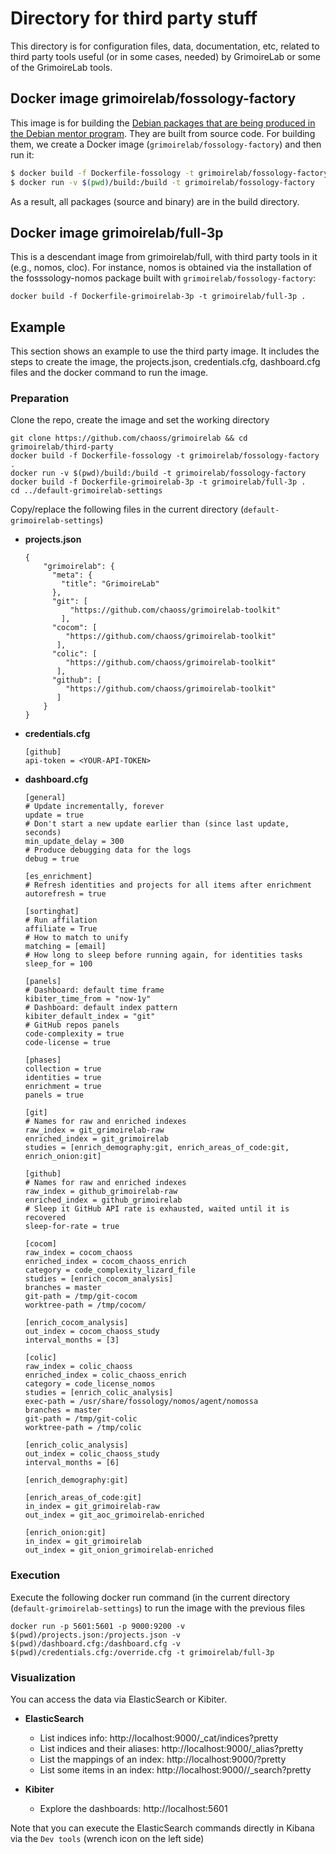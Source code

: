 # Directory for third party stuff

This directory is for configuration files, data, documentation, etc,
related to third party tools useful (or in some cases, needed)
by GrimoireLab or some of the GrimoireLab tools.

## Docker image grimoirelab/fossology-factory

This image is for building the
[Debian packages that are being produced in the Debian mentor program](https://mentors.debian.net/package/fossology).
They are built from source code.
For building them, we create a Docker image
(`grimoirelab/fossology-factory`) and then run it:

```bash
$ docker build -f Dockerfile-fossology -t grimoirelab/fossology-factory .
$ docker run -v $(pwd)/build:/build -t grimoirelab/fossology-factory
```

As a result, all packages (source and binary) are in the build directory.

## Docker image grimoirelab/full-3p

This is a descendant image from grimoirelab/full, with third party tools in it (e.g., nomos, cloc). For instance,
nomos is obtained via the installation of the fosssology-nomos package built with `grimoirelab/fossology-factory`:

```
docker build -f Dockerfile-grimoirelab-3p -t grimoirelab/full-3p .
```

## Example
This section shows an example to use the third party image. It includes the steps to create the image, the projects.json, credentials.cfg,
dashboard.cfg files and the docker command to run the image.

### Preparation
Clone the repo, create the image and set the working directory
```
git clone https://github.com/chaoss/grimoirelab && cd grimoirelab/third-party
docker build -f Dockerfile-fossology -t grimoirelab/fossology-factory .
docker run -v $(pwd)/build:/build -t grimoirelab/fossology-factory
docker build -f Dockerfile-grimoirelab-3p -t grimoirelab/full-3p .
cd ../default-grimoirelab-settings
```

Copy/replace the following files in the current directory (`default-grimoirelab-settings`)

- **projects.json**
    ```
    {
        "grimoirelab": {
          "meta": {
            "title": "GrimoireLab"
          },
          "git": [
              "https://github.com/chaoss/grimoirelab-toolkit"
            ],
          "cocom": [
             "https://github.com/chaoss/grimoirelab-toolkit"
           ],
          "colic": [
             "https://github.com/chaoss/grimoirelab-toolkit"
           ],
          "github": [
             "https://github.com/chaoss/grimoirelab-toolkit"
           ]
        }
    }
    ```

- **credentials.cfg**
    ```
    [github]
    api-token = <YOUR-API-TOKEN>
    ```

- **dashboard.cfg**
    ```
    [general]
    # Update incrementally, forever
    update = true
    # Don't start a new update earlier than (since last update, seconds)
    min_update_delay = 300
    # Produce debugging data for the logs
    debug = true
    
    [es_enrichment]
    # Refresh identities and projects for all items after enrichment
    autorefresh = true
    
    [sortinghat]
    # Run affilation
    affiliate = True
    # How to match to unify
    matching = [email]
    # How long to sleep before running again, for identities tasks
    sleep_for = 100
    
    [panels]
    # Dashboard: default time frame
    kibiter_time_from = "now-1y"
    # Dashboard: default index pattern
    kibiter_default_index = "git"
    # GitHub repos panels
    code-complexity = true
    code-license = true
    
    [phases]
    collection = true
    identities = true
    enrichment = true
    panels = true
    
    [git]
    # Names for raw and enriched indexes
    raw_index = git_grimoirelab-raw
    enriched_index = git_grimoirelab
    studies = [enrich_demography:git, enrich_areas_of_code:git, enrich_onion:git]
    
    [github]
    # Names for raw and enriched indexes
    raw_index = github_grimoirelab-raw
    enriched_index = github_grimoirelab
    # Sleep it GitHub API rate is exhausted, waited until it is recovered
    sleep-for-rate = true
    
    [cocom]
    raw_index = cocom_chaoss
    enriched_index = cocom_chaoss_enrich
    category = code_complexity_lizard_file
    studies = [enrich_cocom_analysis]
    branches = master
    git-path = /tmp/git-cocom
    worktree-path = /tmp/cocom/
    
    [enrich_cocom_analysis]
    out_index = cocom_chaoss_study
    interval_months = [3]
    
    [colic]
    raw_index = colic_chaoss
    enriched_index = colic_chaoss_enrich
    category = code_license_nomos
    studies = [enrich_colic_analysis]
    exec-path = /usr/share/fossology/nomos/agent/nomossa
    branches = master
    git-path = /tmp/git-colic
    worktree-path = /tmp/colic
    
    [enrich_colic_analysis]
    out_index = colic_chaoss_study
    interval_months = [6]
    
    [enrich_demography:git]
    
    [enrich_areas_of_code:git]
    in_index = git_grimoirelab-raw
    out_index = git_aoc_grimoirelab-enriched
    
    [enrich_onion:git]
    in_index = git_grimoirelab
    out_index = git_onion_grimoirelab-enriched
    ```

### Execution

Execute the following docker run command (in the current directory (`default-grimoirelab-settings`) to run the image with the previous files
```
docker run -p 5601:5601 -p 9000:9200 -v $(pwd)/projects.json:/projects.json -v $(pwd)/dashboard.cfg:/dashboard.cfg -v $(pwd)/credentials.cfg:/override.cfg -t grimoirelab/full-3p
```

### Visualization

You can access the data via ElasticSearch or Kibiter.

- **ElasticSearch**
    - List indices info: http://localhost:9000/_cat/indices?pretty
    - List indices and their aliases: http://localhost:9000/_alias?pretty
    - List the mappings of an index: http://localhost:9000/<your-index>?pretty
    - List some items in an index: http://localhost:9000/<your-index>/_search?pretty

- **Kibiter**
    - Explore the dashboards: http://localhost:5601

Note that you can execute the ElasticSearch commands directly in Kibana via the `Dev tools` (wrench icon on the left side)
